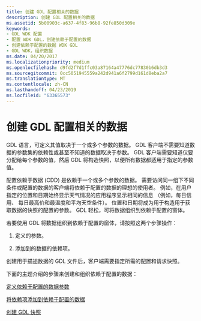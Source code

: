 ```yaml
---
title: 创建 GDL 配置相关的数据
description: 创建 GDL 配置相关的数据
ms.assetid: 5b00903c-a637-4f83-96b8-92fe850d309e
keywords:
- GDL WDK 配置
- 配置 WDK GDL，创建依赖于配置的数据
- 创建依赖于配置的数据 WDK GDL
- GDL WDK，组织数据
ms.date: 04/20/2017
ms.localizationpriority: medium
ms.openlocfilehash: d9fd2f7d1ffc03a87164a47776dc77830b6db3d3
ms.sourcegitcommit: 0cc5051945559a242d941a6f2799d161d8eba2a7
ms.translationtype: MT
ms.contentlocale: zh-CN
ms.lasthandoff: 04/23/2019
ms.locfileid: "63365573"
---
```

# <a name="creating-gdl-configuration-dependent-data"></a>创建 GDL 配置相关的数据


GDL 语言，可定义其值取决于一个或多个参数的数据。 GDL 客户端不需要知道数据的参数集的依赖性或甚至不知道的数据取决于参数。 GDL 客户端需要知道仅要分配给每个参数的值，然后 GDL 将构造快照，以便所有数据都适用于指定的参数值。

配置依赖于数据 (CDD) 是依赖于一个或多个参数的数据。 需要访问同一组下不同条件或配置的数据的客户端将依赖于配置的数据的理想的使用者。 例如，在用户指定的位置和日期始终显示天气情况的应用程序显示相同的信息 （例如，每日信用、 每日最高价和最温度和平均天空条件）。 位置和日期将成为用于构造用于获取数据的快照的配置的参数。 GDL 轻松，可将数据组织到依赖于配置的窗体。

若要使用 GDL 将数据组织到依赖于配置的窗体，请按照这两个步骤操作：

1.  定义的参数。

2.  添加到的数据的依赖项。

创建用于描述数据的 GDL 文件后，客户端需要指定所需的配置和请求快照。

下面的主题介绍的步骤来创建和组织依赖于配置的数据：

[定义依赖于配置的数据参数](defining-the-configuration-dependent-data-parameters.md)

[将依赖项添加到依赖于配置的数据](adding-dependencies-to-the-configuration-dependent-data.md)

[创建 GDL 快照](creating-gdl-snapshots.md)

 

 




